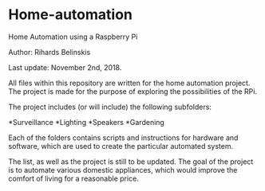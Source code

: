 # Home-automation
Home Automation using a Raspberry Pi

Author: Rihards Belinskis

Last update: November 2nd, 2018.

All files within this repository are written for the home automation project.
The project is made for the purpose of exploring the possibilities of the RPi.

The project includes (or will include) the following subfolders:

*Surveillance
*Lighting
*Speakers
*Gardening

Each of the folders contains scripts and instructions for hardware and software,
which are used to create the particular automated system.

The list, as well as the project is still to be updated. The goal of the project is to automate various domestic appliances, which would improve the comfort of living for a reasonable price.
